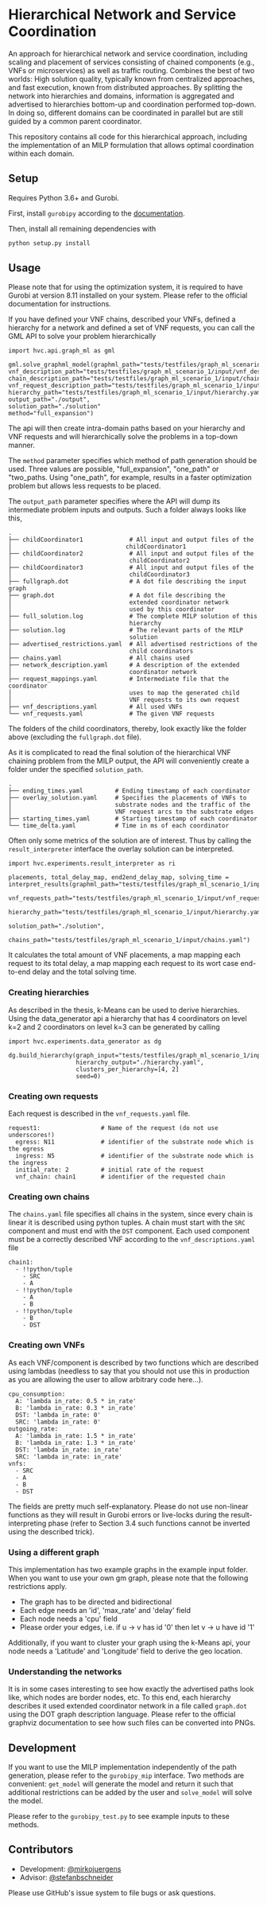 # Hierarchical Network and Service Coordination

An approach for hierarchical network and service coordination, including scaling and placement of services consisting of chained components (e.g., VNFs  or microservices) as well as traffic routing. Combines the best of two worlds: High solution quality, typically known from centralized approaches, and fast execution, known from distributed approaches. By splitting the network into hierarchies and domains, information is aggregated and advertised to hierarchies bottom-up and coordination performed top-down. In doing so, different domains can be coordinated in parallel but are still guided by a common parent coordinator.

This repository contains all code for this hierarchical approach, including the implementation of an MILP formulation that allows optimal coordination within each domain.

## Setup

Requires Python 3.6+ and Gurobi. 

First, install `gurobipy` according to the [documentation](https://www.gurobi.com/documentation/9.0/quickstart_mac/the_grb_python_interface_f.html).

Then, install all remaining dependencies with

```python
python setup.py install
```

## Usage

Please note that for using the optimization system, it is required to have Gurobi at version 8.11 installed on your system.
Please refer to the official documentation for instructions.

If you have defined your VNF chains, described your VNFs, defined a hierarchy for a network 
and defined a set of VNF requests, you can call the GML API to solve your problem hierarchically

```
import hvc.api.graph_ml as gml

gml.solve_graphml_model(graphml_path="tests/testfiles/graph_ml_scenario_1/input/atlanta_extended.gml",
vnf_description_path="tests/testfiles/graph_ml_scenario_1/input/vnf_descriptions.yaml",
chain_description_path="tests/testfiles/graph_ml_scenario_1/input/chains.yaml",
vnf_request_description_path="tests/testfiles/graph_ml_scenario_1/input/vnf_requests.yaml",
hierarchy_path="tests/testfiles/graph_ml_scenario_1/input/hierarchy.yaml",
output_path="./output",
solution_path="./solution"
method="full_expansion")
```
The api will then create intra-domain paths based on your hierarchy and VNF requests and will
hierarchically solve the problems in a top-down manner.

The `method` parameter specifies which method of path generation should be used. Three values are possible, "full_expansion", "one_path" or "two_paths. Using "one_path", for example, results in a faster optimization problem but allows less requests to be placed.

The `output_path` parameter specifies where the API will dump its intermediate problem inputs and outputs.
Such a folder always looks like this,


    .
    ├── childCoordinator1             # All input and output files of the
    │                                childCoordinator1
    ├── childCoordinator2             # All input and output files of the
    │                                 childCoordinator2
    ├── childCoordinator3             # All input and output files of the
    │                                 childCoordinator3
    ├── fullgraph.dot                 # A dot file describing the input graph
    ├── graph.dot                     # A dot file describing the
    │                                 extended coordinator network
    │                                 used by this coordinator
    ├── full_solution.log             # The complete MILP solution of this
    │                                 hierarchy
    ├── solution.log                  # The relevant parts of the MILP
    │                                 solution
    ├── advertised_restrictions.yaml  # All advertised restrictions of the
    │                                 child coordinators
    ├── chains.yaml                   # All chains used
    ├── network_description.yaml      # A description of the extended
    │                                 coordinator network
    ├── request_mappings.yaml         # Intermediate file that the coordinator
    │                                 uses to map the generated child
    │                                 VNF requests to its own request
    ├── vnf_descriptions.yaml         # All used VNFs
    └── vnf_requests.yaml             # The given VNF requests

The folders of the child coordinators, thereby, look exactly like the folder above (excluding the `fullgraph.dot` file).

As it is complicated to read the final solution of the hierarchical VNF chaining problem from the MILP output, the API will conveniently create a folder under the specified `solution_path`.
    
    .
    ├── ending_times.yaml         # Ending timestamp of each coordinator
    ├── overlay_solution.yaml     # Specifies the placements of VNFs to
    │                             substrate nodes and the traffic of the
    │                             VNF request arcs to the substrate edges
    ├── starting_times.yaml       # Starting timestamp of each coordinator
    └── time_delta.yaml           # Time in ms of each coordinator

Often only some metrics of the solution are of interest. Thus by calling the `result_interpreter` interface the overlay solution can be interpreted.

```
import hvc.experiments.result_interpreter as ri

placements, total_delay_map, end2end_delay_map, solving_time = interpret_results(graphml_path="tests/testfiles/graph_ml_scenario_1/input/atlanta_extended.yaml",
                                                                                 vnf_requests_path="tests/testfiles/graph_ml_scenario_1/input/vnf_requests.yaml",
                                                                                 hierarchy_path="tests/testfiles/graph_ml_scenario_1/input/hierarchy.yaml",
                                                                                 solution_path="./solution",
                                                                                 chains_path="tests/testfiles/graph_ml_scenario_1/input/chains.yaml")
```

It calculates the total amount of VNF placements, a map mapping each request to its total delay, a map mapping each request to its wort case end-to-end delay and the total solving time.

### Creating hierarchies
As described in the thesis, k-Means can be used to derive hierarchies. Using the data_generator api a hierarchy that has 4 coordinators on level k=2 and 2 coordinators on level k=3 can be generated by calling

```
import hvc.experiments.data_generator as dg

dg.build_hierarchy(graph_input="tests/testfiles/graph_ml_scenario_1/input/atlanta_extended.yaml",
                   hierarchy_output="./hierarchy.yaml",
                   clusters_per_hierarchy=[4, 2]
                   seed=0)
```
### Creating own requests

Each request is described in the `vnf_requests.yaml` file. 
```
request1:                 # Name of the request (do not use underscores!)
  egress: N11             # identifier of the substrate node which is the egress
  ingress: N5             # identifier of the substrate node which is the ingress
  initial_rate: 2         # initial rate of the request
  vnf_chain: chain1       # identifier of the requested chain
```

### Creating own chains

The `chains.yaml` file specifies all chains in the system, since every chain is linear it is described using python tuples.
A chain must start with the `SRC` component and must end with the `DST` component. Each used component must be a correctly described VNF according to the `vnf_descriptions.yaml` file
```
chain1:
  - !!python/tuple
    - SRC
    - A
  - !!python/tuple
    - A
    - B
  - !!python/tuple
    - B
    - DST
```
### Creating own VNFs
As each VNF/component is described by two functions which are described using lambdas (needless to say that you should not use this in production as you are allowing the user to allow arbitrary code here...).

```
cpu_consumption:
  A: 'lambda in_rate: 0.5 * in_rate'
  B: 'lambda in_rate: 0.3 * in_rate'
  DST: 'lambda in_rate: 0'
  SRC: 'lambda in_rate: 0'
outgoing_rate:
  A: 'lambda in_rate: 1.5 * in_rate'
  B: 'lambda in_rate: 1.3 * in_rate'
  DST: 'lambda in_rate: in_rate'
  SRC: 'lambda in_rate: in_rate'
vnfs:
  - SRC
  - A
  - B
  - DST
```
 The fields are pretty much self-explanatory. Please do not use non-linear functions as they will result in Gurobi errors or live-locks during the result-interpreting phase (refer to Section 3.4 such functions cannot be inverted using the described trick).

### Using a different graph
This implementation has two example graphs in the example input folder. When you want to use your own gm graph, please note that the following restrictions apply.

  * The graph has to be directed and bidirectional
  * Each edge needs an 'id', 'max_rate' and 'delay' field
  * Each node needs a 'cpu' field
  * Please order your edges, i.e. if u -> v has id '0' then let v -> u have id '1'

Additionally, if you want to cluster your graph using the k-Means api, your node needs a 'Latitude' and 'Longitude' field to derive the geo location.

### Understanding the networks
It is in some cases interesting to see how exactly the advertised paths look like, which nodes are border nodes, etc. To this end, each hierarchy describes it used extended coordinator network in a file called `graph.dot` using the DOT graph description language. Please refer to the official graphviz documentation to see how such files can be converted into PNGs.

## Development
If you want to use the MILP implementation independently of the path generation, please refer to the `gurobipy_mip` interface.
Two methods are convenient: `get_model` will generate the model and return it such that additional restrictions can be added by the user and `solve_model` will solve the model.

Please refer to the `gurobipy_test.py` to see example inputs to these methods.

## Contributors

* Development: [@mirkojuergens](https://github.com/mirkojuergens)
* Advisor: [@stefanbschneider](https://github.com/stefanbschneider)

Please use GitHub's issue system to file bugs or ask questions.